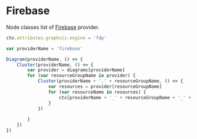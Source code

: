 # Firebase

Node classes list of [Firebase](https://github.com/mingrammer/diagrams/tree/master/resources/firebase) provider.

<script>listResources("firebase");</script>

```js
ctx.attributes.graphviz.engine = 'fdp'

var providerName = 'firebase'

Diagram(providerName, () => {
	Cluster(providerName, () => {
		var provider = diagrams[providerName]
		for (var resourceGroupName in provider) {
			Cluster(providerName + '.' + resourceGroupName, () => {
				var resources = provider[resourceGroupName]
				for (var resourceName in resources) {
					ctx[providerName + '_' + resourceGroupName + '_' + resourceName] = resources[resourceName](resourceName)
				}
			})
			
		}
	})
})
```
